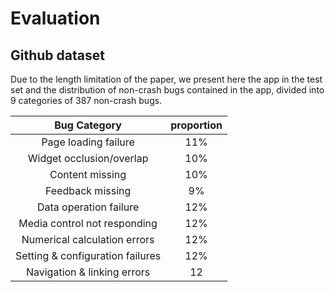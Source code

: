 # Evaluation

## Github dataset

Due to the length limitation of the paper, we present here the app in the test set and the distribution of non-crash bugs contained in the app, divided into 9 categories of 387 non-crash bugs.

**Bug Category** | **proportion**
 :-: | :-: 
Page loading failure  |  11%
Widget occlusion/overlap  |  10%
Content missing  |  10%
Feedback missing  |  9%
Data operation failure  |  12%
Media control not responding  |  12%
Numerical calculation errors  |  12%
Setting & configuration failures  |  12%
Navigation & linking errors  |  12

